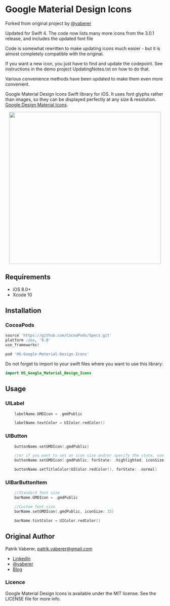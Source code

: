 # Google Material Design Icons

Forked from original project by [@vaberer](https://twitter.com/vaberer)

Updated for Swift 4.
The code now lists many more icons from the 3.0.1 release, and includes the updated font file

Code is somewhat rewritten to make updating icons much easier - but it is almost completely compatible with the original.

If you want a new icon, you just have to find and update the codepoint.
See instructions in the demo project UpdatingNotes.txt on how to do that.

Various convenience methods have been updated to make them even more convenient.


Google Material Design Icons Swift library for iOS.
It uses font glyphs rather than images, so they can be displayed perfectly at any size & resolution. [Google Design Material Icons](https://www.google.com/design/icons/).


<p align="center">
  <img height="480" src="https://raw.githubusercontent.com/ConfusedVorlon/Google-Material-Design-Icons/master/resources/image1.png"/>
</p>

## Requirements

- iOS 8.0+
- Xcode 10

## Installation

### CocoaPods


```ruby
source 'https://github.com/CocoaPods/Specs.git'
platform :ios, '9.0'
use_frameworks!

pod 'HS-Google-Material-Design-Icons'
```

Do not forget to import to your swift files where you want to use this library:
```swift
import HS_Google_Material_Design_Icons
```


## Usage


### UILabel
```Swift
    labelName.GMDIcon = .gmdPublic

    labelName.textColor = UIColor.redColor()
```

### UIButton
```Swift
    buttonName.setGMDIcon(.gmdPublic)

    //or if you want to set an icon size and/or specify the state, use:
    buttonName.setGMDIcon(.gmdPublic, forState: .highlighted, iconSize: 30)

    buttonName.setTitleColor(UIColor.redColor(), forState: .normal)
```

### UIBarButtonItem
```Swift
    //Standard font size
    barName.GMDIcon = .gmdPublic

    //Custom font size
    barName.setGMDIcon(.gmdPublic, iconSize: 35)

    barName.tintColor = UIColor.redColor()
```




## Original Author

Patrik Vaberer, patrik.vaberer@gmail.com

- [LinkedIn](https://sk.linkedin.com/in/vaberer)
- [@vaberer](https://twitter.com/vaberer)
- [Blog](http://vaberer.me)

### Licence

Google Material Design Icons is available under the MIT license. See the LICENSE file for more info.


